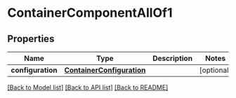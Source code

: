 # ContainerComponentAllOf1

## Properties
Name | Type | Description | Notes
------------ | ------------- | ------------- | -------------
**configuration** | [**ContainerConfiguration**](ContainerConfiguration.md) |  | [optional] 

[[Back to Model list]](../README.md#documentation-for-models) [[Back to API list]](../README.md#documentation-for-api-endpoints) [[Back to README]](../README.md)


